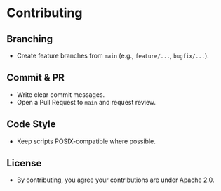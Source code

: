 # Contributing

## Branching
- Create feature branches from `main` (e.g., `feature/...`, `bugfix/...`).

## Commit & PR
- Write clear commit messages.
- Open a Pull Request to `main` and request review.

## Code Style
- Keep scripts POSIX-compatible where possible.

## License
- By contributing, you agree your contributions are under Apache 2.0.
